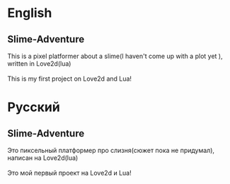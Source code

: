 # English 
## Slime-Adventure
This is a pixel platformer about a slime(I haven't come up with a plot yet ), written in Love2d(lua) <br> <br>
This is my first project on Love2d and Lua!

# Русский
## Slime-Adventure
Это пиксельный платформер про слизня(сюжет пока не придумал), написан на Love2d(lua) <br> <br>
Это мой первый проект на Love2d и Lua!
